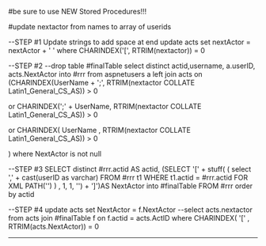 #be sure to use NEW Stored Procedures!!!


#update nextactor from names to array of userids
  
  --STEP #1 Update strings to add space at end
update acts set nextActor = nextActor + ' ' where  CHARINDEX('[', RTRIM(nextactor)) = 0
 

  --STEP #2
  --drop table #finalTable
select  distinct actid,username,   a.userID, acts.NextActor 
into #rrr 
from aspnetusers a
left join acts on
(CHARINDEX(UserName + ';', RTRIM(nextactor COLLATE Latin1_General_CS_AS)) > 0

or
CHARINDEX(';' + UserName, RTRIM(nextactor COLLATE Latin1_General_CS_AS)) > 0

or
CHARINDEX( UserName , RTRIM(nextactor COLLATE Latin1_General_CS_AS)) > 0

)
where  NextActor is not null
 
 --STEP #3
SELECT distinct
#rrr.actid AS actid,
(SELECT '[' +  stuff(
    (
    select ',' + cast(userID as varchar) FROM #rrr t1 WHERE t1.actid = #rrr.actid 
    FOR XML PATH('')
    )
, 1, 1, '') + ']')AS NextActor
into #finalTable
FROM
#rrr order by actid
 
 
  
 --STEP #4
 update acts set NextActor = f.NextActor
--select acts.nextactor 
from acts
 join  #finalTable f on f.actid = acts.ActID
 where  CHARINDEX( '[' , RTRIM(acts.NextActor)) = 0
  
 -------------------------------------------------------------------------------------------

 

